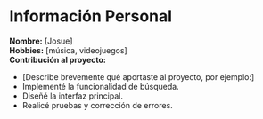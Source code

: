 # Información Personal

**Nombre:** [Josue]  
**Hobbies:** [música, videojuegos]  
**Contribución al proyecto:**  
- [Describe brevemente qué aportaste al proyecto, por ejemplo:]  
- Implementé la funcionalidad de búsqueda.  
- Diseñé la interfaz principal.  
- Realicé pruebas y corrección de errores.
